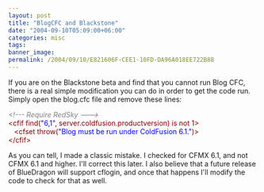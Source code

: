 ```yaml
---
layout: post
title: "BlogCFC and Blackstone"
date: "2004-09-10T05:09:00+06:00"
categories: misc 
tags: 
banner_image: 
permalink: /2004/09/10/E821606F-CEE1-10FD-DA96A018EE722B88
---
```


If you are on the Blackstone beta and find that you cannot run Blog CFC, there is a real simple modification you can do in order to get the code run. Simply open the blog.cfc file and remove these lines:

<div class="code"><FONT COLOR=GRAY><I>&lt;!--- Require RedSky ---&gt;</I></FONT><br>
<FONT COLOR=MAROON>&lt;cfif find(<FONT COLOR=BLUE>"6,<FONT COLOR=BLUE>1</FONT>"</FONT>, server.coldfusion.productversion) is not 1&gt;</FONT><br>
&nbsp;&nbsp;&nbsp;<FONT COLOR=MAROON>&lt;cfset throw(<FONT COLOR=BLUE>"Blog must be run under ColdFusion 6.1."</FONT>)&gt;</FONT><br>
<FONT COLOR=MAROON>&lt;/cfif&gt;</FONT></div>

As you can tell, I made a classic mistake. I checked for CFMX 6.1, and not CFMX 6.1 and higher. I'll correct this later. I also believe that a future release of BlueDragon will support cflogin, and once that happens I'll modify the code to check for that as well.